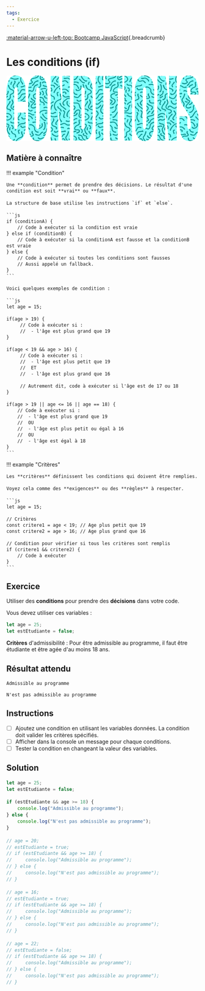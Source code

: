 ```yaml
---
tags:
  - Exercice
---
```


[:material-arrow-u-left-top: Bootcamp JavaScript](./js-bootcamp.md){.breadcrumb}

# Les conditions (if)

![](../assets/images/conditions_banner.png)

## Matière à connaître

!!! example "Condition"

    Une **condition** permet de prendre des décisions. Le résultat d'une condition est soit **vrai** ou **faux**.

    La structure de base utilise les instructions `if` et `else`.

    ```js
    if (conditionA) {
        // Code à exécuter si la condition est vraie
    } else if (conditionB) {
        // Code à exécuter si la conditionA est fausse et la conditionB est vraie
    } else {
        // Code à exécuter si toutes les conditions sont fausses
        // Aussi appelé un fallback.
    }
    ```

    Voici quelques exemples de condition :

    ```js
    let age = 15;

    if(age > 19) {
         // Code à exécuter si :
         //  - l'âge est plus grand que 19
    }

    if(age < 19 && age > 16) {
         // Code à exécuter si :
         //  - l'âge est plus petit que 19
         //  ET
         //  - l'âge est plus grand que 16

         // Autrement dit, code à exécuter si l'âge est de 17 ou 18
    }

    if(age > 19 || age <= 16 || age == 18) {
        // Code à exécuter si :
        //  - l'âge est plus grand que 19
        //  OU
        //  - l'âge est plus petit ou égal à 16
        //  OU
        //  - l'âge est égal à 18
    }
    ```

!!! example "Critères"

    Les **critères** définissent les conditions qui doivent être remplies.

    Voyez cela comme des **exigences** ou des **règles** à respecter.

    ```js
    let age = 15;

    // Critères
    const critere1 = age < 19; // Age plus petit que 19
    const critere2 = age > 16; // Age plus grand que 16

    // Condition pour vérifier si tous les critères sont remplis
    if (critere1 && critere2) {
        // Code à exécuter
    }
    ```

## Exercice

Utiliser des **conditions** pour prendre des **décisions** dans votre code.

Vous devez utiliser ces variables :

```js
let age = 25;
let estEtudiante = false;
```

**Critères** d'admissibilité : Pour être admissible au programme, il faut être étudiante et être agée d'au moins 18 ans.

## Résultat attendu

```console title="Lorsque la condition est vraie"
Admissible au programme
```

```console title="Lorsque la condition est fausse"
N'est pas admissible au programme
```

## Instructions

- [ ] Ajoutez une condition en utilisant les variables données. La condition doit valider les critères spécifiés.
- [ ] Afficher dans la console un message pour chaque conditions.
- [ ] Tester la condition en changeant la valeur des variables.

## Solution

```js
let age = 25;
let estEtudiante = false;

if (estEtudiante && age >= 18) {
    console.log("Admissible au programme");
} else {
    console.log("N'est pas admissible au programme");
}

// age = 20;
// estEtudiante = true;
// if (estEtudiante && age >= 18) {
//     console.log("Admissible au programme");
// } else {
//     console.log("N'est pas admissible au programme");
// }

// age = 16;
// estEtudiante = true;
// if (estEtudiante && age >= 18) {
//     console.log("Admissible au programme");
// } else {
//     console.log("N'est pas admissible au programme");
// }

// age = 22;
// estEtudiante = false;
// if (estEtudiante && age >= 18) {
//     console.log("Admissible au programme");
// } else {
//     console.log("N'est pas admissible au programme");
// }
```
